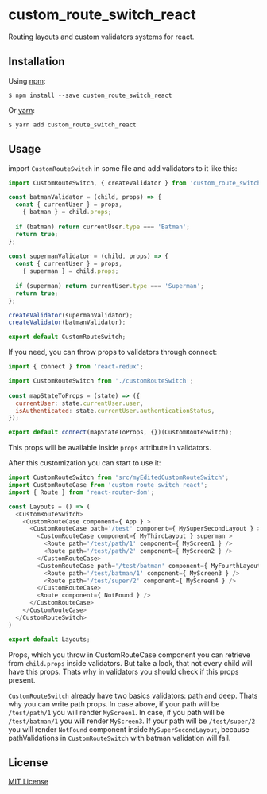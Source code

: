 # custom_route_switch_react
Routing layouts and custom validators systems for react.

Installation
-----------
Using [npm](https://www.npmjs.com/):

    $ npm install --save custom_route_switch_react

Or [yarn](https://yarnpkg.com/):

    $ yarn add custom_route_switch_react

Usage
-----
import `CustomRouteSwitch` in some file and add validators to it like this:
```js
import CustomRouteSwitch, { createValidator } from 'custom_route_switch_react';

const batmanValidator = (child, props) => {
  const { currentUser } = props,
    { batman } = child.props;
   
  if (batman) return currentUser.type === 'Batman';
  return true;
};
   
const supermanValidator = (child, props) => {
  const { currentUser } = props,
    { superman } = child.props;
   
  if (superman) return currentUser.type === 'Superman';
  return true;
};

createValidator(supermanValidator);
createValidator(batmanValidator);

export default CustomRouteSwitch;
```  
If you need, you can throw props to validators through connect:
```js
import { connect } from 'react-redux';

import CustomRouteSwitch from './customRouteSwitch';
    
const mapStateToProps = (state) => ({
  currentUser: state.currentUser.user,
  isAuthenticated: state.currentUser.authenticationStatus,
});

export default connect(mapStateToProps, {})(CustomRouteSwitch);
```
This props will be available inside `props` attribute in validators.

After this customization you can start to use it:
```js
import CustomRouteSwitch from 'src/myEditedCustomRouteSwitch';
import CustomRouteCase from 'custom_route_switch_react';
import { Route } from 'react-router-dom';

const Layouts = () => (
  <CustomRouteSwitch>
    <CustomRouteCase component={ App } >
      <CustomRouteCase path='/test' component={ MySuperSecondLayout } >
        <CustomRouteCase component={ MyThirdLayout } superman >
          <Route path='/test/path/1' component={ MyScreen1 } />
          <Route path='/test/path/2' component={ MyScreen2 } />
        </CustomRouteCase>
        <CustomRouteCase path='/test/batman' component={ MyFourthLayout } batman >
          <Route path='/test/batman/1' component={ MyScreen3 } />
          <Route path='/test/super/2' component={ MyScreen4 } />
        </CustomRouteCase>
        <Route component={ NotFound } />
      </CustomRouteCase>
    </CustomRouteCase>
  </CustomRouteSwitch>
)

export default Layouts;
```

Props, which you throw in CustomRouteCase component you can retrieve from `child.props` inside validators. But take a look, that not every child will have this props. Thats why in validators you should check if this props present.

`CustomRouteSwitch` already have two basics validators: path and deep. Thats why you can write path props. In case above, if your path will be `/test/path/1` you will render `MyScreen1`. In case, if you path will be `/test/batman/1` you will render `MyScreen3`. If your path will be `/test/super/2` you will render `NotFound` component inside `MySuperSecondLayout`, because pathValidations in `CustomRouteSwitch` with batman validation will fail.  

License
-------
[MIT License](https://github.com/Warrior109/custom_route_switch_react/blob/master/LICENSE)
